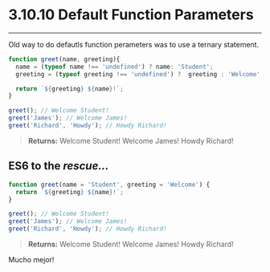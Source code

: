 # 3.10.10 Default Function Parameters
-------------------------------------
Old way to do defautls function perameters was to use a ternary statement.
```javascript
function greet(name, greeting){
  name = (typeof name !== 'undefined') ? name: 'Student';
  greeting = (typeof greeting !== 'undefined') ?  greeting : 'Welcome';

  return `${greeting} ${name}!`;
}

greet(); // Welcome Student!
greet('James'); // Welcome James!
greet('Richard', 'Howdy'); // Howdy Richard!
```
> **Returns:**
> Welcome Student!
> Welcome James!
> Howdy Richard!

## ES6 to the _rescue..._
```javascript
function greet(name = 'Student', greeting = 'Welcome') {
  return `${greeting} ${name}!`;
}

greet(); // Welcome Student!
greet('James'); // Welcome James!
greet('Richard', 'Howdy'); // Howdy Richard!
```
> **Returns:**
> Welcome Student!
> Welcome James!
> Howdy Richard!

Mucho mejor!
